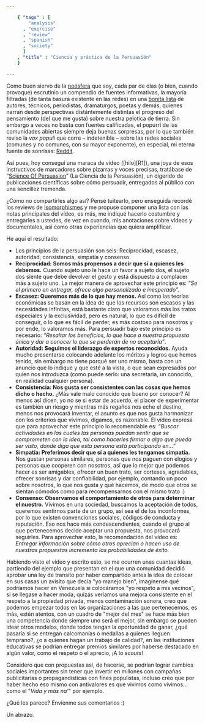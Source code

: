 ```yaml
--- 

    { "tags" : [
        "analysis"
      , "exercise"
      , "review"
      , "spanish"
      , "society"
      ]
    , "title" : "Ciencia y práctica de la Persuasión"
    }

--- 
```


Como buen siervo de la [noósfera][WIKI1] que soy, cada par de días (o bien,
cuando provoque) escrutinio un compendio de fuentes informativas, la mayoría
filtradas (de tanta basura existente en las redes) en una [bonita lista][feeds]
de autores, técnicos, periodistas, dramaturgos, poetas y demás, quienes narran
desde perspectivas distántemente distintas el progreso del pensamiento
(del que me gusta) sobre nuestra pelotica de tierra.
Sin embargo a veces no basta con fuentes calificadas,
el popurrí de las comunidades abiertas siempre deja buenas sorpresas,
por lo que también reviso la _vox populi_ que corre &ndash; indetenible &ndash;
sobre las redes sociales (comunes y no comunes, con su mayor exponente),
en especial, mi eterna fuente de sonrisas: [Reddit](http://reddit.com/).

Así pues, hoy conseguí una maraca de vídeo ([hilo][R1]),
una joya de esos instructivos de marcadores sobre pizarras y voces precisas,
tratábase de “[Science Of Persuasion][YUTU1]” (La Ciencia de la Persuasión),
un digerido de publicaciones científicas sobre cómo persuadir,
entregados al público con una sencillez tremenda.

¿Cómo no compartirles algo así? Pensé tuitearlo, pero enseguida recordé
los reviews de [Isomorphismes](http://isomorphismes.tumblr.com) y me propuse
componer una lista con las notas principales del vídeo, es más, me indiqué
hacerlo costumbre y entregarles a ustedes, de vez en cuando, mis anotaciones
sobre vídeos y documentales, así como otras experiencias que quiera amplificar.

He aquí el resultado:

-   Los principios de la persuasión son seis: Reciprocidad, escasez, autoridad,
    consistencia, simpatía y consenso.
-   **Reciprocidad: Somos más propensos a decir que sí a quienes
    les debemos.** Cuando sujeto uno le hace un favor a sujeto dos, el sujeto dos
    siente que debe devolver el gesto y está dispuesto a complacer más a
    sujeto uno. La mejor manera de aprovechar este principio es:
    _”Se el primero en entregar, ofrece algo personalizado e inesperado”._
-   **Escasez: Queremos más de lo que hay menos.**
    Así como las teorías económicas se basan en la idea de que los recursos
    son escasos y las necesidades infinitas, está bastante claro que valoramos
    más los tratos especiales y la exclusividad, pero es natural,
    lo que es difícil de conseguir, o lo que es fácil de perder,
    es más costoso para nosotros y por ende, lo valoramos más.
    Para persuadir bajo este principio es necesario:
    _“Resaltar los beneficios, lo que hace a nuestra propuesta única y
    dar a conocer lo que se perderán de no aceptarla”_.
-   **Autoridad: Seguimos el liderazgo de expertos reconocidos.**
    Ayuda mucho presentarse colocando adelante los méritos y logros
    que hemos tenido, sin embargo no tiene porqué ser uno mismo,
    basta con un anuncio que lo indique y que esté a la vista,
    o que sean expresados por quien nos introduzca (como puede serlo:
    una secretaria, un conocido, en realidad cualquier persona).
-   **Consistencia: Nos gusta ser consistentes con las cosas
    que hemos dicho o hecho.**
    ¿Más vale malo conocido que bueno por conocer? Al menos así dicen,
    yo no se si estar de acuerdo, el placer de experimentar es también
    un riesgo y mientras más regaños nos eche el destino,
    menos nos provocará inventar, el asunto es que nos gusta harmonizar
    con los criterios que vivimos, digamos, es razonable.
    El vídeo expresa que para aprovechar este principio lo recomendable es:
    _“Buscar actividades en las cuales las personas puedan sentir que se
    comprometen con la idea, tal como hacerles firmar o algo que pueda
    ser visto, donde diga que esta persona está participando en...”_
-   **Simpatía: Preferimos decir que sí a quienes les tengamos simpatía.**
    Nos gustan personas similares, personas que nos paguen con elogios
    y personas que cooperen con nosotros, así que lo mejor que podemos hacer es
    ser amigables, ofrecer un buen trato, ser corteses, agradables, ofrecer
    sonrisas y dar confiabilidad, por ejemplo, contando un poco sobre nosotros,
    lo que nos gusta y qué hacemos, de modo que otros se sientan cómodos como
    para recompensarnos con el mismo trato :)
-   **Consenso: Observamos el comportamiento de otros para determinar el nuestro.**
    Vivimos en una sociedad, buscamos la aceptación de todos, queremos sentirnos
    parte de un grupo, así sea el de los inconformes, por lo que existen
    convenciones sociales, códigos de conducta y reputación. Eso nos hace
    más condescendientes, cuando el grupo al que pertenecemos decide
    aceptar una propuesta, nos provocará seguirles.
    Para aprovechar esto, la recomendación del vídeo es:
    _Entregar información sobre cómo otros aprecian o hacen uso de nuestras
    propuestas incrementa las probabilidades de éxito._

Habiendo visto el vídeo y escrito esto, se me ocurren unas cuantas ideas,
partiendo del ejemplo que presentan en el que una comunidad decidió
aprobar una ley de transito por haber compartido antes la idea de colocar
en sus casas un avisito que decía "yo manejo bien", imagínense qué podríamos
hacer en Venezuela si colocáramos "yo respeto a mis vecinos", si se llegase
a hacer moda, quizás veríamos una mejora consistente en el respeto
a la propiedad privada, menos contaminación sonora, creo que podemos empezar
todos en las organizaciones a las que pertenecemos, es más, estén atentos,
con un cuadro de "mejor del mes" se hace más bien una competencia donde
siempre uno será el mejor, sin embargo se pueden idear otros modelos, donde
todos tengan la oportunidad de ganar, ¿qué pasaría si se entregan calcomanías o
medallas a quienes lleguen temprano?, ¿o a quienes hagan un trabajo de calidad?,
en las instituciones educativas se podrían entregar premios similares
por haberse destacado en algún valor, como el respeto o el aprecio,
¡A lo _scouts_!

Considero que con propuestas así, de hacerse, se podrían lograr cambios sociales
importantes sin tener que invertir en millones con campañas publicitarias
o propagandísticas con fines populistas, incluso creo que por haber hecho eso
mismo con antivalores es que vivimos como vivimos... como el "_Vida y más na'_"
por ejemplo.

¿Qué les parece? Envíenme sus comentarios :)

Un abrazo.

[WIKI1]: http://es.wikipedia.org/wiki/Noosfera "Noósfera en Wikipedia"
[feeds]: https://gist.github.com/4567299 "Mis feeds en Google Reader"
[YUTU1]: https://www.youtube.com/watch?v=cFdCzN7RYbw "YouTube: Science of Persuasion"
